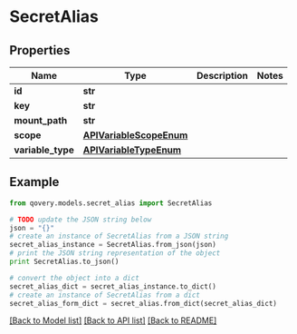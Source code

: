 # SecretAlias


## Properties

Name | Type | Description | Notes
------------ | ------------- | ------------- | -------------
**id** | **str** |  | 
**key** | **str** |  | 
**mount_path** | **str** |  | 
**scope** | [**APIVariableScopeEnum**](APIVariableScopeEnum.md) |  | 
**variable_type** | [**APIVariableTypeEnum**](APIVariableTypeEnum.md) |  | 

## Example

```python
from qovery.models.secret_alias import SecretAlias

# TODO update the JSON string below
json = "{}"
# create an instance of SecretAlias from a JSON string
secret_alias_instance = SecretAlias.from_json(json)
# print the JSON string representation of the object
print SecretAlias.to_json()

# convert the object into a dict
secret_alias_dict = secret_alias_instance.to_dict()
# create an instance of SecretAlias from a dict
secret_alias_form_dict = secret_alias.from_dict(secret_alias_dict)
```
[[Back to Model list]](../README.md#documentation-for-models) [[Back to API list]](../README.md#documentation-for-api-endpoints) [[Back to README]](../README.md)


